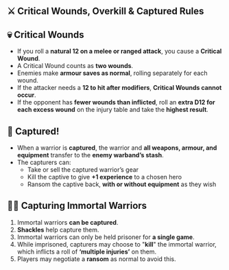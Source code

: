 ## ⚔️ Critical Wounds, Overkill & Captured Rules
## 💀 Critical Wounds

- If you roll a **natural 12 on a melee or ranged attack**, you cause a **Critical Wound**.
- A Critical Wound counts as **two wounds**.
- Enemies make **armour saves as normal**, rolling separately for each wound.
- If the attacker needs a **12 to hit after modifiers**, **Critical Wounds cannot occur**.
- If the opponent has **fewer wounds than inflicted**, roll an **extra D12 for each excess wound** on the injury table and take the **highest result**.
## 🚨 Captured!

- When a warrior is **captured**, the warrior and **all weapons, armour, and equipment** transfer to the **enemy warband’s stash**.
- The capturers can:
    - Take or sell the captured warrior’s gear
    - Kill the captive to give **+1 experience** to a chosen hero
    - Ransom the captive back, **with or without equipment** as they wish
## 🧟‍♂️ Capturing Immortal Warriors

1. Immortal warriors **can be captured**.
2. **Shackles** help capture them.
3. Immortal warriors can only be held prisoner for **a single game**.
4. While imprisoned, capturers may choose to "**kill**" the immortal warrior, which inflicts a roll of **‘multiple injuries’** on them.
5. Players may negotiate a **ransom** as normal to avoid this.
